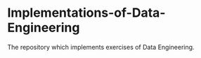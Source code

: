 # Implementations-of-Data-Engineering 
The repository which implements exercises of Data Engineering. 
